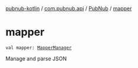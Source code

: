 [pubnub-kotlin](../../index.md) / [com.pubnub.api](../index.md) / [PubNub](index.md) / [mapper](./mapper.md)

# mapper

`val mapper: `[`MapperManager`](../../com.pubnub.api.managers/-mapper-manager/index.md)

Manage and parse JSON

